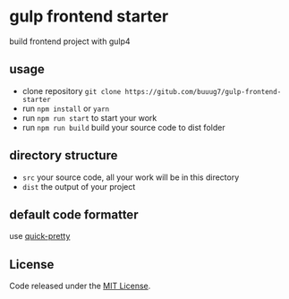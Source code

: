 # gulp frontend starter

build frontend project with gulp4

## usage

-   clone repository `git clone https://gitub.com/buuug7/gulp-frontend-starter`
-   run `npm install` or `yarn`
-   run `npm run start` to start your work
-   run `npm run build` build your source code to dist folder

## directory structure

-   `src` your source code, all your work will be in this directory
-   `dist` the output of your project

## default code formatter 

use [quick-pretty](https://github.com/azz/pretty-quick) 

## License

Code released under the [MIT License](https://github.com/buuug7/gulp-starter/blob/master/LICENSE).
